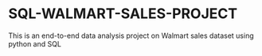# SQL-WALMART-SALES-PROJECT
This is an end-to-end data analysis project on Walmart sales dataset using python and SQL
